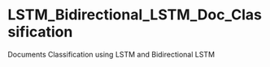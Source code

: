 # LSTM_Bidirectional_LSTM_Doc_Classification
Documents Classification using LSTM and Bidirectional LSTM
